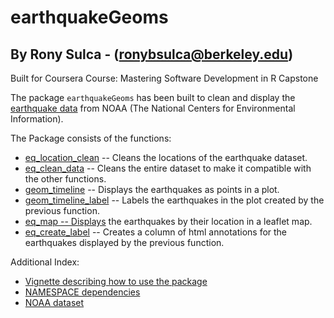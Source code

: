 # earthquakeGeoms

## By Rony Sulca - (ronybsulca@berkeley.edu)
Built for Coursera Course: Mastering Software Development in R Capstone


The package `earthquakeGeoms` has been built to clean and display the [earthquake data](https://www.ngdc.noaa.gov/nndc/struts/form?t=101650&s=1&d=1) from NOAA (The National Centers for Environmental
Information).


The Package consists of the functions:

- [eq_location_clean]() -- Cleans the locations of the earthquake dataset.
- [eq_clean_data]() -- Cleans the entire dataset to make it compatible with the other functions.
- [geom_timeline]() -- Displays the earthquakes as points in a plot.
- [geom_timeline_label]() -- Labels the earthquakes in the plot created by the previous function.
- [eq_map -- Displays]() the earthquakes by their location in a leaflet map.
- [eq_create_label]() -- Creates a column of html annotations for the earthquakes displayed by the previous function.



Additional Index:

- [Vignette describing how to use the package](vignettes/earthquakeGeoms_details.Rmd)
- [NAMESPACE dependencies](NAMESPACE)
- [NOAA dataset](https://www.ngdc.noaa.gov/nndc/struts/form?t=101650&s=1&d=1)

